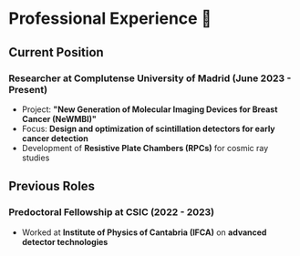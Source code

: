# Professional Experience 💼

## Current Position  
### **Researcher** at **Complutense University of Madrid** (June 2023 - Present)  
- Project: **"New Generation of Molecular Imaging Devices for Breast Cancer (NeWMBI)"**  
- Focus: **Design and optimization of scintillation detectors for early cancer detection**  
- Development of **Resistive Plate Chambers (RPCs)** for cosmic ray studies  

## Previous Roles  
### **Predoctoral Fellowship** at **CSIC** (2022 - 2023)  
- Worked at **Institute of Physics of Cantabria (IFCA)** on **advanced detector technologies** 
